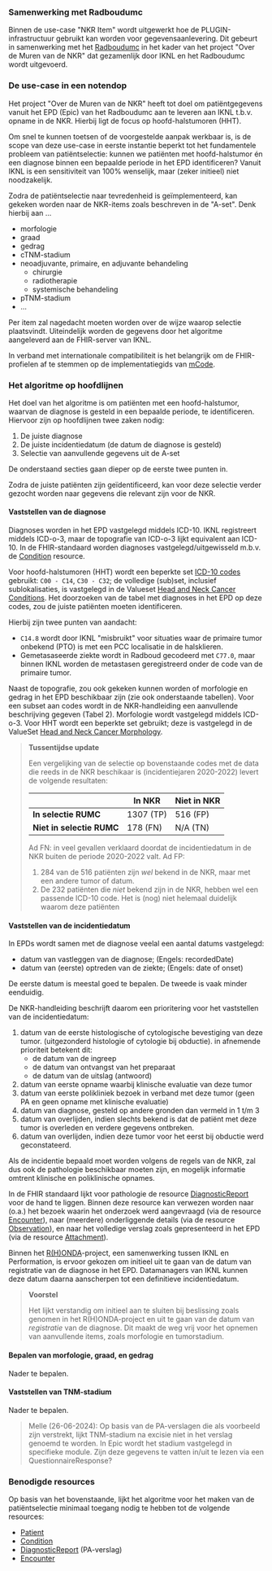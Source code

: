 ### Samenwerking met Radboudumc
Binnen de use-case "NKR Item" wordt uitgewerkt hoe de PLUGIN-infrastructuur gebruikt kan worden voor gegevensaanlevering. Dit gebeurt in samenwerking met het [Radboudumc](https://radboudumc.nl) in het kader van het project "Over de Muren van de NKR" dat gezamenlijk door IKNL en het Radboudumc wordt uitgevoerd.

### De use-case in een notendop
Het project "Over de Muren van de NKR" heeft tot doel om patiëntgegevens vanuit het EPD (Epic) van het Radboudumc aan te leveren aan IKNL t.b.v. opname in de NKR. Hierbij ligt de focus op hoofd-halstumoren (HHT).

Om snel te kunnen toetsen of de voorgestelde aanpak werkbaar is, is de scope van deze use-case in eerste instantie beperkt tot het fundamentele probleem van patiëntselectie: kunnen we patiënten met hoofd-halstumor én een diagnose binnen een bepaalde periode in het EPD identificeren? Vanuit IKNL is een sensitiviteit van 100% wenselijk, maar (zeker initieel) niet noodzakelijk.

Zodra de patiëntselectie naar tevredenheid is geïmplementeerd, kan gekeken worden naar de NKR-items zoals beschreven in de "A-set". Denk hierbij aan ...
- morfologie
- graad
- gedrag
- cTNM-stadium
- neoadjuvante, primaire, en adjuvante behandeling
    - chirurgie
    - radiotherapie
    - systemische behandeling
- pTNM-stadium
- ...

Per item zal nagedacht moeten worden over de wijze waarop selectie plaatsvindt. Uiteindelijk worden de gegevens door het algoritme aangeleverd aan de FHIR-server van IKNL.

In verband met internationale compatibiliteit is het belangrijk om de FHIR-profielen af te stemmen op de implementatiegids van [mCode](https://www.hl7.org/fhir/us/mcode/).

### Het algoritme op hoofdlijnen
Het doel van het algoritme is om patiënten met een hoofd-halstumor, waarvan de diagnose is gesteld in een bepaalde periode, te identificeren. Hiervoor zijn op hoofdlijnen twee zaken nodig:

1. De juiste diagnose
2. De juiste incidentiedatum (de datum de diagnose is gesteld)
3. Selectie van aanvullende gegevens uit de A-set

De onderstaand secties gaan dieper op de eerste twee punten in.

Zodra de juiste patiënten zijn geïdentificeerd, kan voor deze selectie verder gezocht worden naar gegevens die relevant zijn voor de NKR.

#### Vaststellen van de diagnose
Diagnoses worden in het EPD vastgelegd middels ICD-10. IKNL registreert middels ICD-o-3, maar de topografie van ICD-o-3 lijkt equivalent aan ICD-10. In de FHIR-standaard worden diagnoses vastgelegd/uitgewisseld m.b.v. de [Condition](https://hl7.org/fhir/R4/condition.html) resource.

Voor hoofd-halstumoren (HHT) wordt een beperkte set [ICD-10 codes](https://terminologie.nictiz.nl/art-decor/claml?collection=icd10-nl-data) gebruikt: `C00 - C14`, `C30 - C32`; de volledige (sub)set, inclusief sublokalisaties, is vastgelegd in de Valueset [Head and Neck Cancer Conditions](ValueSet-hnc-vs.html). Het doorzoeken van de tabel met diagnoses in het EPD op deze codes, zou de juiste patiënten moeten identificeren.

Hierbij zijn twee punten van aandacht:
- `C14.8` wordt door IKNL "misbruikt" voor situaties waar de primaire tumor onbekend (PTO) is met een PCC localisatie in de halsklieren.
- Gemetasaseerde ziekte wordt in Radboud gecodeerd met `C77.0`, maar binnen IKNL worden de metastasen geregistreerd onder de code van de primaire tumor.

Naast de topografie, zou ook gekeken kunnen worden of morfologie en gedrag in het EPD beschikbaar zijn (zie ook onderstaande tabellen). Voor een subset aan codes wordt in de NKR-handleiding een aanvullende beschrijving gegeven (Tabel 2). Morfologie wordt vastgelegd middels ICD-o-3. Voor HHT wordt een beperkte set gebruikt; deze is vastgelegd in de ValueSet [Head and Neck Cancer Morphology](ValueSet-hnc-morphology-vs.html).

> **Tussentijdse update**
>
> Een vergelijking van de selectie op bovenstaande codes met de data die reeds in de NKR beschikaar is (incidentiejaren 2020-2022) levert de volgende resultaten:
>
> |                       | In NKR    | Niet in NKR |
> |-----------------------|-----------|-------------|
> | **In selectie RUMC**      | 1307 (TP) | 516 (FP)    |
> | **Niet in selectie RUMC** | 178 (FN)  | N/A (TN)    |
>
> Ad FN: in veel gevallen verklaard doordat de incidentiedatum in de NKR buiten de periode 2020-2022 valt.
> Ad FP:
>   1. 284 van de 516 patiënten zijn _wel_ bekend in de NKR, maar met een andere tumor of datum.
>   2. De  232 patiënten die _niet_ bekend zijn in de NKR, hebben wel een passende ICD-10 code. Het is (nog) niet helemaal duidelijk waarom deze patiënten


#### Vaststellen van de incidentiedatum
In EPDs wordt samen met de diagnose veelal een aantal datums vastgelegd:

* datum van vastleggen van de diagnose; (Engels: recordedDate)
* datum van (eerste) optreden van de ziekte; (Engels: date of onset)

De eerste datum is meestal goed te bepalen. De tweede is vaak minder eenduidig.

De NKR-handleiding beschrijft daarom een prioritering voor het vaststellen van de incidentiedatum:

1. datum van de eerste histologische of cytologische bevestiging van deze tumor. (uitgezonderd histologie of cytologie bij obductie). in afnemende prioriteit betekent dit:
    - de datum van de ingreep
    - de datum van ontvangst van het preparaat
    - de datum van de uitslag (antwoord)
2. datum van eerste opname waarbij klinische evaluatie van deze tumor
3. datum van eerste polikliniek bezoek in verband met deze tumor (geen PA en geen opname met klinische evaluatie)
4. datum van diagnose, gesteld op andere gronden dan vermeld in 1 t/m 3
5. datum van overlijden, indien slechts bekend is dat de patiënt met deze tumor is overleden en verdere gegevens ontbreken.
6. datum van overlijden, indien deze tumor voor het eerst bij obductie werd geconstateerd.

Als de incidentie bepaald moet worden volgens de regels van de NKR, zal dus ook de pathologie beschikbaar moeten zijn, en mogelijk informatie omtrent klinische en poliklinische opnames.

In de FHIR standaard lijkt voor pathologie de resource [DiagnosticReport](https://hl7.org/fhir/R4/diagnosticreport.html) voor de hand te liggen. Binnen deze resource kan verwezen worden naar (o.a.) het bezoek waarin het onderzoek werd aangevraagd (via de resource [Encounter](https://hl7.org/fhir/R4/encounter.html)), naar (meerdere) onderliggende details (via de resource [Observation](https://hl7.org/fhir/R4/observation.html)), en naar het volledige verslag zoals gepresenteerd in het EPD (via de resource [Attachment](https://hl7.org/fhir/R4/attachment.html)).

Binnen het [R(H)ONDA](https://iknl.nl/projecten/rhonda)-project, een samenwerking tussen IKNL en Performation, is ervoor gekozen om initieel uit te gaan van de datum van registratie van de diagnose in het EPD. Datamanagers van IKNL kunnen deze datum daarna aanscherpen tot een definitieve incidentiedatum.

> **Voorstel**
>
> Het lijkt verstandig om initieel aan te sluiten bij beslissing zoals genomen in het R(H)ONDA-project en uit te gaan van de datum van _registratie_ van de diagnose. Dit maakt de weg vrij voor het opnemen van aanvullende items, zoals morfologie en tumorstadium.

#### Bepalen van morfologie, graad, en gedrag
Nader te bepalen.

#### Vaststellen van TNM-stadium
Nader te bepalen.

> Melle (26-06-2024): Op basis van de PA-verslagen die als voorbeeld zijn verstrekt, lijkt TNM-stadium na excisie niet in het verslag genoemd te worden. In Epic wordt het stadium vastgelegd in specifieke module. Zijn deze gegevens te vatten in/uit te lezen via een QuestionnaireResponse?


### Benodigde resources
Op basis van het bovenstaande, lijkt het algoritme voor het maken van de patiëntselectie minimaal toegang nodig te hebben tot de volgende resources:

* [Patient](StructureDefinition-plugin-patient.html)
* [Condition](StructureDefinition-plugin-condition.html)
* [DiagnosticReport](StructureDefinition-plugin-PathologyReport.html) (PA-verslag)
* [Encounter](StructureDefinition-plugin-encounter.html)

